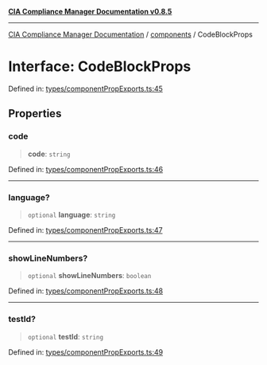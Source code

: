 [**CIA Compliance Manager Documentation v0.8.5**](../../README.md)

***

[CIA Compliance Manager Documentation](../../modules.md) / [components](../README.md) / CodeBlockProps

# Interface: CodeBlockProps

Defined in: [types/componentPropExports.ts:45](https://github.com/Hack23/cia-compliance-manager/blob/b7c3bc9644fb5b9d82b5b184ba290206da25104b/src/types/componentPropExports.ts#L45)

## Properties

### code

> **code**: `string`

Defined in: [types/componentPropExports.ts:46](https://github.com/Hack23/cia-compliance-manager/blob/b7c3bc9644fb5b9d82b5b184ba290206da25104b/src/types/componentPropExports.ts#L46)

***

### language?

> `optional` **language**: `string`

Defined in: [types/componentPropExports.ts:47](https://github.com/Hack23/cia-compliance-manager/blob/b7c3bc9644fb5b9d82b5b184ba290206da25104b/src/types/componentPropExports.ts#L47)

***

### showLineNumbers?

> `optional` **showLineNumbers**: `boolean`

Defined in: [types/componentPropExports.ts:48](https://github.com/Hack23/cia-compliance-manager/blob/b7c3bc9644fb5b9d82b5b184ba290206da25104b/src/types/componentPropExports.ts#L48)

***

### testId?

> `optional` **testId**: `string`

Defined in: [types/componentPropExports.ts:49](https://github.com/Hack23/cia-compliance-manager/blob/b7c3bc9644fb5b9d82b5b184ba290206da25104b/src/types/componentPropExports.ts#L49)

